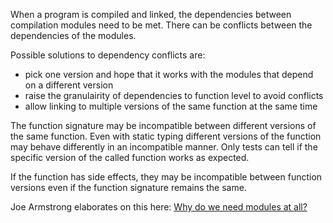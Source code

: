 When a program is compiled and linked, the dependencies between compilation modules need to be met. There can be conflicts between the dependencies of the modules.

Possible solutions to dependency conflicts are:
- pick one version and hope that it works with the modules that depend on a different version
- raise the granulairity of dependencies to function level to avoid conflicts
- allow linking to multiple versions of the same function at the same time

The function signature may be incompatible between different versions of the same function. Even with static typing different versions of the function may behave differently in an incompatible manner. Only tests can tell if the specific version of the called function works as expected.

If the function has side effects, they may be incompatible between function versions even if the function signature remains the same.

Joe Armstrong elaborates on this here: [Why do we need modules at all?](http://lambda-the-ultimate.org/node/5079)
